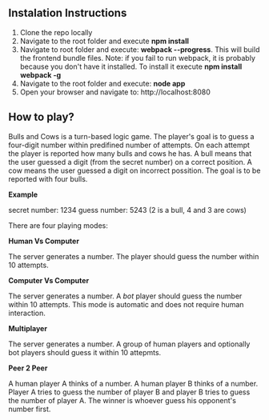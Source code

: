 ﻿## Instalation Instructions

1. Clone the repo locally
2. Navigate to the root folder and execute **npm install**
3. Navigate to root folder and execute: **webpack --progress**. This will build the frontend bundle files. Note: if you fail to run webpack, it is probably because you don't have it installed. To install it execute **npm install webpack -g**
4. Navigate to the root folder and execute: **node app**
5. Open your browser and navigate to: http://localhost:8080

## How to play?

Bulls and Cows is a turn-based logic game. The player's goal is to guess a four-digit number within predifined number of attempts. On each attempt the player is reported how many bulls and cows he has. A bull means that the user guessed a digit (from the secret number) on a correct position. A cow means the user guessed a digit on incorrect possition. The goal is to be reported with four bulls.

**Example**

secret number: 1234
guess number: 5243 (2 is a bull, 4 and 3 are cows)

There are four playing modes:

**Human Vs Computer**

The server generates a number. The player should guess the number within 10 attempts.

**Computer Vs Computer**

The server generates a number. A *bot* player should guess the number within 10 attempts. This mode is automatic and does not require human interaction.

**Multiplayer**

The server generates a number. A group of human players and optionally bot players should guess it within 10 attepmts.

**Peer 2 Peer**

A human player A thinks of a number. A human player B thinks of a number. Player A tries to guess the number of player B and player B tries to guess the number of player A. The winner is whoever guess his opponent's number first.